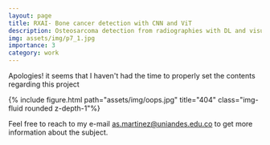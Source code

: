 ```yaml
---
layout: page
title: RXAI- Bone cancer detection with CNN and ViT
description: Osteosarcoma detection from radiographies with DL and visual transformers
img: assets/img/p7_1.jpg
importance: 3
category: work
---
```

Apologies! it seems that I haven't had the time to properly set the contents
regarding this project

<div class="row">
    <div class="col-sm mt-3 mt-md-0">
        {% include figure.html path="assets/img/oops.jpg" title="404" class="img-fluid rounded z-depth-1"%}
    </div>
</div>


Feel free to reach to my e-mail <a href='mailto:as.martinez@uniandes.edu.co'>as.martinez@uniandes.edu.co</a> to get more
information about the subject.
